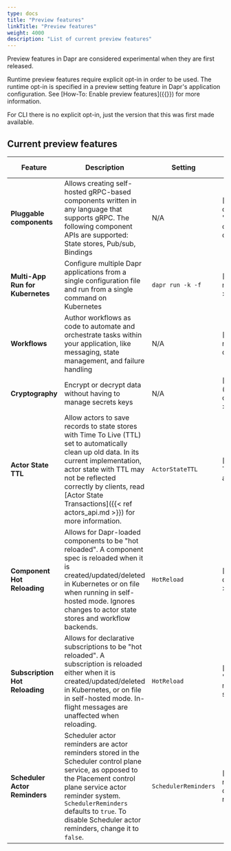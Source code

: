 ```yaml
---
type: docs
title: "Preview features"
linkTitle: "Preview features"
weight: 4000
description: "List of current preview features"
---
```

Preview features in Dapr are considered experimental when they are first released.

Runtime preview features require explicit opt-in in order to be used. The runtime opt-in is specified in a preview setting feature in Dapr's application configuration. See [How-To: Enable preview features]({{<ref preview-features>}}) for more information.

For CLI there is no explicit opt-in, just the version that this was first made available.

## Current preview features

| Feature | Description | Setting | Documentation | Version introduced |
| --- | --- | --- | --- | --- |
| **Pluggable components** | Allows creating self-hosted gRPC-based components written in any language that supports gRPC. The following component APIs are supported: State stores, Pub/sub, Bindings | N/A | [Pluggable components concept]({{<ref "components-concept#pluggable-components" >}})| v1.9  |
| **Multi-App Run for Kubernetes** | Configure multiple Dapr applications from a single configuration file and run from a single command on Kubernetes | `dapr run -k -f` | [Multi-App Run]({{< ref multi-app-dapr-run.md >}}) | v1.12 |
| **Workflows** | Author workflows as code to automate and orchestrate tasks within your application, like messaging, state management, and failure handling | N/A | [Workflows concept]({{< ref "components-concept#workflows" >}})| v1.10  |
| **Cryptography** | Encrypt or decrypt data without having to manage secrets keys  | N/A | [Cryptography concept]({{< ref "components-concept#cryptography" >}})| v1.11  |
| **Actor State TTL** | Allow actors to save records to state stores with Time To Live (TTL) set to automatically clean up old data. In its current implementation, actor state with TTL may not be reflected correctly by clients, read [Actor State Transactions]({{< ref actors_api.md >}}) for more information. | `ActorStateTTL` | [Actor State Transactions]({{< ref actors_api.md >}}) | v1.11  |
| **Component Hot Reloading** | Allows for Dapr-loaded components to be "hot reloaded". A component spec is reloaded when it is created/updated/deleted in Kubernetes or on file when running in self-hosted mode. Ignores changes to actor state stores and workflow backends. | `HotReload`| [Hot Reloading]({{< ref components-concept.md >}}) | v1.13  |
| **Subscription Hot Reloading** | Allows for declarative subscriptions to be "hot reloaded". A subscription is reloaded either when it is created/updated/deleted in Kubernetes, or on file in self-hosted mode. In-flight messages are unaffected when reloading. | `HotReload`| [Hot Reloading]({{< ref "subscription-methods.md#declarative-subscriptions" >}}) | v1.14  |
| **Scheduler Actor Reminders** | Scheduler actor reminders are actor reminders stored in the Scheduler control plane service, as opposed to the Placement control plane service actor reminder system. `SchedulerReminders` defaults to `true`. To disable Scheduler actor reminders, change it to `false`.  | `SchedulerReminders`| [Scheduler actor reminders]({{< ref "jobs-overview.md#actor-reminders" >}}) | v1.14  |